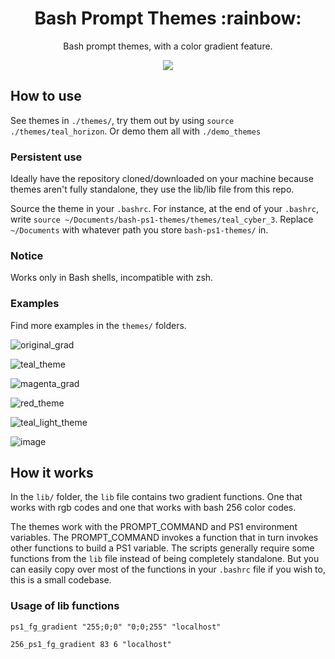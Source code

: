 <h1 align="center">
  Bash Prompt Themes :rainbow: 
</h1>

<p align="center">
Bash prompt themes, with a color gradient feature.
</p>
<p align="center">
    <img src="https://raw.githubusercontent.com/showlet/bash_ps1_themes/master/misc/photos/magenta_gradient3.png"/>
</p>

## How to use
See themes in `./themes/`, try them out by using `source ./themes/teal_horizon`. Or demo them all with `./demo_themes`

### Persistent use
Ideally have the repository cloned/downloaded on your machine because themes aren't fully standalone, they use the lib/lib file from this repo. 

Source the theme in your `.bashrc`. For instance, at the end of your `.bashrc`, write `source ~/Documents/bash-ps1-themes/themes/teal_cyber_3`. Replace `~/Documents` with whatever path you store `bash-ps1-themes/` in. 

### Notice
Works only in Bash shells, incompatible with zsh.

### Examples
Find more examples in the `themes/` folders.

![original_grad](https://raw.githubusercontent.com/showlet/bash_ps1_themes/master/misc/photos/original_gradient.png)

![teal_theme](https://raw.githubusercontent.com/showlet/bash_ps1_themes/master/misc/photos/teal_theme1.png)

![magenta_grad](https://raw.githubusercontent.com/showlet/bash_ps1_themes/master/misc/photos/magenta_gradient3.png)

![red_theme](https://user-images.githubusercontent.com/8711020/142965044-cfb09fba-b78a-4acd-9e0c-91fab0c0126c.png)

![teal_light_theme](https://user-images.githubusercontent.com/8711020/142966562-12f60fbc-15f8-4e5f-a78e-5b6c177cac06.png)

![image](https://user-images.githubusercontent.com/8711020/142968847-53f5aaf3-0ae2-49db-ac39-90a41b331f04.png)

## How it works

In the `lib/` folder, the `lib` file contains two gradient functions. One that works with rgb codes and one that works with bash 256 color codes. 

The themes work with the PROMPT_COMMAND and PS1 environment variables. The PROMPT_COMMAND invokes a function that in turn invokes other functions to build a PS1 variable. The scripts generally require some functions from the `lib` file instead of being completely standalone. But you can easily copy over most of the functions in your `.bashrc` file if you wish to, this is a small codebase.

### Usage of lib functions 

`ps1_fg_gradient "255;0;0" "0;0;255" "localhost"`

`256_ps1_fg_gradient 83 6 "localhost"` 
